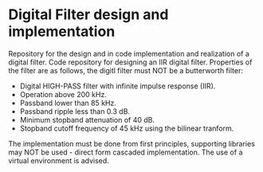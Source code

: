 # Digital Filter design and implementation
Repository for the design and in code implementation and realization of a digital filter.
Code repository for designing an IIR digital filter. 
Properties of the filter are as follows, the digitl filter must NOT be a butterworth filter:
- Digital HIGH-PASS filter with infinite impulse response (IIR).
- Operation above 200 kHz.
- Passband lower than 85 kHz.
- Passband ripple less than 0.3 dB.
- Minimum stopband attenuation of 40 dB.
- Stopband cutoff frequency of 45 kHz using the bilinear tranform.

The implementation must be done from first principles, supporting libraries may NOT be used - direct form cascaded implementation.
The use of a virtual environment is advised.
